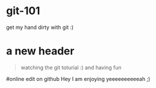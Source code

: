 # git-101
get my hand dirty with git :)

# a new header
> watching the git toturial :)
and having fun

#online edit on github
Hey I am enjoying yeeeeeeeeeeah ;)
